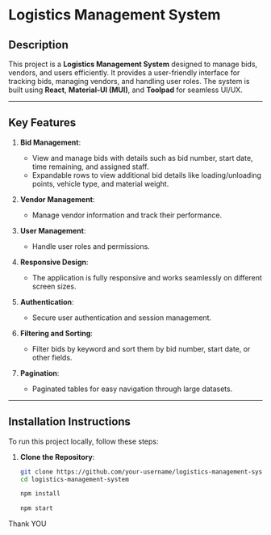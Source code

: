 # Logistics Management System

## Description
This project is a **Logistics Management System** designed to manage bids, vendors, and users efficiently. It provides a user-friendly interface for tracking bids, managing vendors, and handling user roles. The system is built using **React**, **Material-UI (MUI)**, and **Toolpad** for seamless UI/UX.

---

## Key Features
1. **Bid Management**:
   - View and manage bids with details such as bid number, start date, time remaining, and assigned staff.
   - Expandable rows to view additional bid details like loading/unloading points, vehicle type, and material weight.

2. **Vendor Management**:
   - Manage vendor information and track their performance.

3. **User Management**:
   - Handle user roles and permissions.

4. **Responsive Design**:
   - The application is fully responsive and works seamlessly on different screen sizes.

5. **Authentication**:
   - Secure user authentication and session management.

6. **Filtering and Sorting**:
   - Filter bids by keyword and sort them by bid number, start date, or other fields.

7. **Pagination**:
   - Paginated tables for easy navigation through large datasets.

---

## Installation Instructions
To run this project locally, follow these steps:

1. **Clone the Repository**:
   ```bash
   git clone https://github.com/your-username/logistics-management-system.git
   cd logistics-management-system

   npm install

   npm start

Thank YOU
